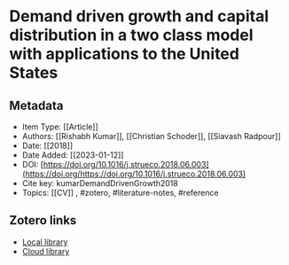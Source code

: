 # Demand driven growth and capital distribution in a two class model with applications to the United States

## Metadata

* Item Type: [[Article]]
* Authors: [[Rishabh Kumar]], [[Christian Schoder]], [[Siavash Radpour]]
* Date: [[2018]]
* Date Added: [[2023-01-12]]
* DOI: [https://doi.org/10.1016/j.strueco.2018.06.003](https://doi.org/https://doi.org/10.1016/j.strueco.2018.06.003)
* Cite key: kumarDemandDrivenGrowth2018
* Topics: [[CV]]
, #zotero, #literature-notes, #reference


##  Zotero links
* [Local library](zotero://select/items/1_G9QHTKXD)
* [Cloud library](http://zotero.org/users/10903504/items/G9QHTKXD)

